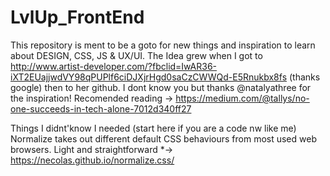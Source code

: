 # LvlUp_FrontEnd
This repository is ment to be a goto for new things and inspiration to learn about DESIGN, CSS, JS &amp; UX/UI. 
The Idea grew when I got to http://www.artist-developer.com/?fbclid=IwAR36-iXT2EUajjwdVY98qPUPlf6ciDJXjrHgd0saCzCWWQd-E5Rnukbx8fs (thanks google) then to her github. I dont know you but thanks @natalyathree for the inspiration! 
Recomended reading -> https://medium.com/@tallys/no-one-succeeds-in-tech-alone-7012d340ff27 

Things I didnt'know I needed (start here if you are a code nw like me)
Normalize takes out different default CSS behaviours from most used web browsers. Light and straightforward *-> https://necolas.github.io/normalize.css/

